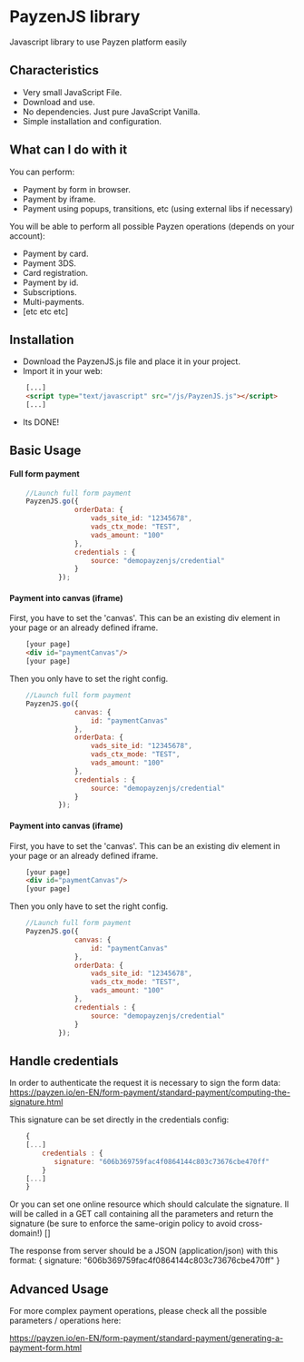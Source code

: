 # PayzenJS library 

Javascript library to use Payzen platform easily

## Characteristics ##

* Very small JavaScript File.
* Download and use.
* No dependencies. Just pure JavaScript Vanilla.
* Simple installation and configuration.

## What can I do with it ##

You can perform:

* Payment by form in browser.
* Payment by iframe.
* Payment using popups, transitions, etc (using external libs if necessary)

You will be able to perform all possible Payzen operations (depends on your account): 

* Payment by card.
* Payment 3DS.
* Card registration.
* Payment by id.
* Subscriptions.
* Multi-payments.
* [etc etc etc]

## Installation ##

* Download the PayzenJS.js file and place it in your project.
* Import it in your web: 

```HTML
    [...]
    <script type="text/javascript" src="/js/PayzenJS.js"></script>
    [...]
```

* Its DONE!

## Basic Usage ##

#### Full form payment ####

```javascript
    //Launch full form payment
    PayzenJS.go({								
				orderData: {
					vads_site_id: "12345678",
					vads_ctx_mode: "TEST",
					vads_amount: "100"
				},
				credentials : {
					source: "demopayzenjs/credential"
				}
			});   
```

#### Payment into canvas (iframe) ####

First, you have to set the 'canvas'. 
This can be an existing div element in your page or an already defined iframe.

```HTML
    [your page]
    <div id="paymentCanvas"/>
	[your page]
```

Then you only have to set the right config.

```javascript
    //Launch full form payment
    PayzenJS.go({			
                canvas: {
				    id: "paymentCanvas"
                },				
				orderData: {
					vads_site_id: "12345678",
					vads_ctx_mode: "TEST",
					vads_amount: "100"
				},
				credentials : {
					source: "demopayzenjs/credential"
				}
			});   
```

#### Payment into canvas (iframe) ####

First, you have to set the 'canvas'. 
This can be an existing div element in your page or an already defined iframe.

```HTML
    [your page]
    <div id="paymentCanvas"/>
	[your page]
```

Then you only have to set the right config.

```javascript
    //Launch full form payment
    PayzenJS.go({			
                canvas: {
				    id: "paymentCanvas"
                },				
				orderData: {
					vads_site_id: "12345678",
					vads_ctx_mode: "TEST",
					vads_amount: "100"
				},
				credentials : {
					source: "demopayzenjs/credential"
				}
			});   
```

## Handle credentials ##

In order to authenticate the request it is necessary to sign the form data: https://payzen.io/en-EN/form-payment/standard-payment/computing-the-signature.html

This signature can be set directly in the credentials config:

```javascript
    {
	[...]
        credentials : {
           signature: "606b369759fac4f0864144c803c73676cbe470ff"
	    }
	[...]
    }
```

Or you can set one online resource which should calculate the signature.
Il will be called in a GET call containing all the parameters and return the signature (be sure to enforce the same-origin policy to avoid cross-domain!)
[]

The response from server should be a JSON (application/json) with this format: 
{
    signature: "606b369759fac4f0864144c803c73676cbe470ff"
}

## Advanced Usage ##

For more complex payment operations, please check all the possible parameters / operations here: 

https://payzen.io/en-EN/form-payment/standard-payment/generating-a-payment-form.html
